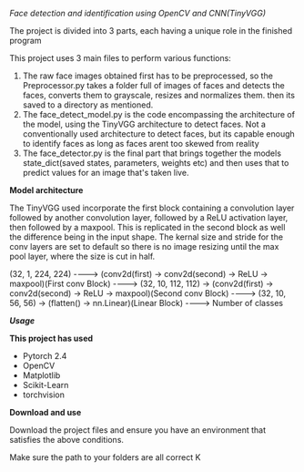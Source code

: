 *Face detection and identification using OpenCV and CNN(TinyVGG)*

The project is divided into 3 parts, each having a unique role in the finished program

This project uses 3 main files to perform various functions:
1. The raw face images obtained first has to be preprocessed, so the Preprocessor.py takes a folder full of images of faces and detects the faces, converts them to grayscale, resizes and normalizes them. then its saved to a directory as mentioned.
2. The face_detect_model.py is the code encompassing the architecture of the model, using the TinyVGG architecture to detect faces. Not a conventionally used architecture to detect faces, but its capable enough to identify faces as long as faces arent too skewed from reality
3. The face_detector.py is the final part that brings together the models state_dict(saved states, parameters, weights etc) and then uses that to predict values for an image that's taken live.

**Model architecture**

The TinyVGG used incorporate the first block containing a convolution layer followed by another convolution layer, followed by a ReLU activation layer, then followed by a maxpool.
This is replicated in the second block as well the difference being in the input shape. The kernal size and stride for the conv layers are set to default so there is no image resizing until the max pool layer, where the size is cut in half. 

(32, 1, 224, 224) ----> (conv2d(first) -> conv2d(second) -> ReLU -> maxpool)(First conv Block) ----> (32, 10, 112, 112) -> (conv2d(first) -> conv2d(second) -> ReLU -> maxpool)(Second conv Block) ----> (32, 10, 56, 56) -> (flatten() -> nn.Linear)(Linear Block) ----> Number of classes

***Usage***

****This project has used**** 
* Pytorch 2.4
* OpenCV 
* Matplotlib
* Scikit-Learn
* torchvision

****Download and use****

Download the project files and ensure you have an environment that satisfies the above conditions.

Make sure the path to your folders are all correct
K